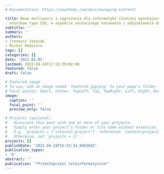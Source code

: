 ```yaml
---
# Documentation: https://wowchemy.com/docs/managing-content/

title: Nowe mozliwosci i zagrozenia dla informatyki sledczej wynikajace z popularyzacji
  nosnikow typu SSD, w aspekcie skutecznego kasowania i odzyskiwania danych
subtitle: ''
summary: ''
authors:
- Ireneusz Jozwiak
- Michal Kedziora
tags: []
categories: []
date: '2011-01-01'
lastmod: 2022-04-24T17:53:35+02:00
featured: false
draft: false

# Featured image
# To use, add an image named `featured.jpg/png` to your page's folder.
# Focal points: Smart, Center, TopLeft, Top, TopRight, Left, Right, BottomLeft, Bottom, BottomRight.
image:
  caption: ''
  focal_point: ''
  preview_only: false

# Projects (optional).
#   Associate this post with one or more of your projects.
#   Simply enter your project's folder or file name without extension.
#   E.g. `projects = ["internal-project"]` references `content/project/deep-learning/index.md`.
#   Otherwise, set `projects = []`.
projects: []
publishDate: '2022-04-24T15:53:34.990269Z'
publication_types:
- '6'
abstract: ''
publication: '*Przestepczosc teleinformatyczna*'
---
```

